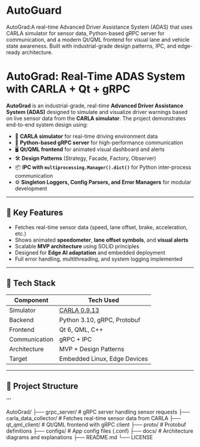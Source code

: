 # AutoGuard
 AutoGrad:A real-time Advanced Driver Assistance System (ADAS) that uses CARLA simulator for sensor data, Python-based gRPC server for communication, and a modern Qt/QML frontend for visual lane and vehicle state awareness. Built with industrial-grade design patterns, IPC, and edge-ready architecture.


# AutoGrad: Real-Time ADAS System with CARLA + Qt + gRPC

**AutoGrad** is an industrial-grade, real-time **Advanced Driver Assistance System (ADAS)** designed to simulate and visualize driver warnings based on live sensor data from the **CARLA simulator**. The project demonstrates end-to-end system design using:

- 🧠 **CARLA simulator** for real-time driving environment data
- 🔄 **Python-based gRPC server** for high-performance communication
- 🖥️ **Qt/QML frontend** for animated visual dashboard and alerts
- 🛠️ **Design Patterns** (Strategy, Facade, Factory, Observer)
- 📦 **IPC with `multiprocessing.Manager().dict()`** for Python inter-process communication
- ⚙️ **Singleton Loggers, Config Parsers, and Error Managers** for modular development

---

## 🚀 Key Features

- Fetches real-time sensor data (speed, lane offset, brake, acceleration, etc.)
- Shows animated **speedometer**, **lane offset symbols**, and **visual alerts**
- Scalable **MVP architecture** using SOLID principles
- Designed for **Edge AI adaptation** and embedded deployment
- Full error handling, multithreading, and system logging implemented

---

## 🔧 Tech Stack

| Component | Tech Used |
|----------|-----------|
| Simulator | [CARLA 0.9.13](https://carla.org) |
| Backend | Python 3.10, gRPC, Protobuf |
| Frontend | Qt 6, QML, C++ |
| Communication | gRPC + IPC |
| Architecture | MVP + Design Patterns |
| Target | Embedded Linux, Edge Devices |

---

## 📁 Project Structure

'''

AutoGrad/ ├── grpc_server/ # gRPC server handling sensor requests ├── carla_data_collector/ # Fetches real-time sensor data from CARLA ├── qt_qml_client/ # Qt/QML frontend with gRPC client ├── proto/ # Protobuf definitions ├── configs/ # App config files (.conf) ├── docs/ # Architecture diagrams and explanations ├── README.md └── LICENSE


